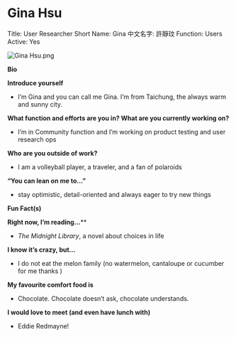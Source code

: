# Gina Hsu

Title: User Researcher
Short Name: Gina
中文名字: 許靜玟
Function: Users
Active: Yes

![Gina Hsu.png](Gina%20Hsu%20d55687a9b814432486fbbc8b91f218df/Gina_Hsu.png)

**Bio**

**Introduce yourself**

- I’m Gina and you can call me Gina. I’m from Taichung, the always warm and sunny city.

**What function and efforts are you in? What are you currently working on?**

- I’m in Community function and I’m working on product testing and user research ops

**Who are you outside of work?**

- I am a volleyball player, a traveler, and a fan of polaroids

**“You can lean on me to…”**

- stay optimistic, detail-oriented and always eager to try new things

**Fun Fact(s)**

**Right now, I’m reading…****

- *The Midnight Library*, a novel about choices in life

**I know it’s crazy, but…**

- I do not eat the melon family (no watermelon, cantaloupe or cucumber for me thanks )

**My favourite comfort food is**

- Chocolate. Chocolate doesn’t ask, chocolate understands.

**I would love to meet (and even have lunch with)**

- Eddie Redmayne!